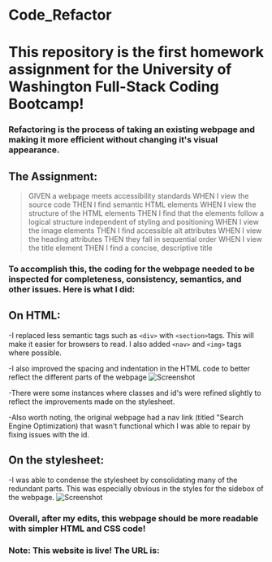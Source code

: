 # Code_Refactor


# This repository is the first homework assignment for the University of Washington Full-Stack Coding Bootcamp!

### Refactoring is the process of taking an existing webpage and making it more efficient without changing it's visual appearance.

## The Assignment:

> GIVEN a webpage meets accessibility standards
WHEN I view the source code
THEN I find semantic HTML elements
WHEN I view the structure of the HTML elements
THEN I find that the elements follow a logical structure independent of styling and positioning
WHEN I view the image elements
THEN I find accessible alt attributes
WHEN I view the heading attributes
THEN they fall in sequential order
WHEN I view the title element
THEN I find a concise, descriptive title

### To accomplish this, the coding for the webpage needed to be inspected for completeness, consistency, semantics, and other issues. Here is what I did:

## On HTML:

-I replaced less semantic tags such as ```<div>``` with ```<section>```tags. This will make it easier for browsers to read. I also added ```<nav>``` and ```<img>``` tags where possible.

-I also improved the spacing and indentation in the HTML code to better reflect the different parts of the webpage 
![Screenshot](Code_Refactor\assets\Content_Section.png)

-There were some instances where classes and id's were refined slightly to reflect the improvements made on the stylesheet.

-Also worth noting, the original webpage had a nav link (titled "Search Engine Optimization) that wasn't functional which I was able to repair by fixing issues with the id.

## On the stylesheet:
-I was able to condense the stylesheet by consolidating many of the redundant parts. This was especially obvious in the styles for the sidebox of the webpage. ![Screenshot](Code_Refactor\assets\Aside.png)

### Overall, after my edits, this webpage should be more readable with simpler HTML and CSS code!

### Note: This website is live! The URL is: